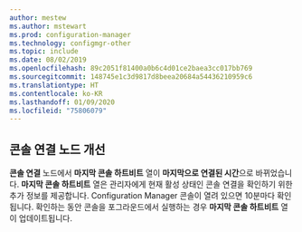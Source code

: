 ```yaml
---
author: mestew
ms.author: mstewart
ms.prod: configuration-manager
ms.technology: configmgr-other
ms.topic: include
ms.date: 08/02/2019
ms.openlocfilehash: 89c2051f81400a0b6c4d01ce2baea3cc017bb769
ms.sourcegitcommit: 148745e1c3d9817d8beea20684a54436210959c6
ms.translationtype: HT
ms.contentlocale: ko-KR
ms.lasthandoff: 01/09/2020
ms.locfileid: "75806079"
---
```

## <a name="improvements-to-console-connections-node"></a>콘솔 연결 노드 개선
<!--4923997, 4951240 -->
**콘솔 연결** 노드에서 **마지막 콘솔 하트비트** 열이 **마지막으로 연결된 시간**으로 바뀌었습니다. **마지막 콘솔 하트비트** 열은 관리자에게 현재 활성 상태인 콘솔 연결을 확인하기 위한 추가 정보를 제공합니다. Configuration Manager 콘솔이 열려 있으면 10분마다 확인됩니다. 확인하는 동안 콘솔을 포그라운드에서 실행하는 경우 **마지막 콘솔 하트비트** 열이 업데이트됩니다.